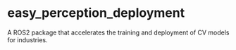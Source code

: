 # easy_perception_deployment
A ROS2 package that accelerates the training and deployment of CV models for industries.
